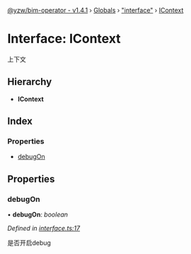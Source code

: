 [@yzw/bim-operator - v1.4.1](../README.md) › [Globals](../globals.md) › ["interface"](../modules/_interface_.md) › [IContext](_interface_.icontext.md)

# Interface: IContext

上下文

## Hierarchy

* **IContext**

## Index

### Properties

* [debugOn](_interface_.icontext.md#debugon)

## Properties

###  debugOn

• **debugOn**: *boolean*

*Defined in [interface.ts:17](https://github.com/youkaisteve/bim-operator/blob/721f095/src/interface.ts#L17)*

是否开启debug
